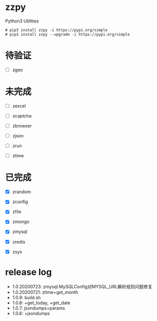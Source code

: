 # zzpy
Python3 Utilities
```shell
# pip3 install zzpy -i https://pypi.org/simple
# pip3 install zzpy --upgrade -i https://pypi.org/simple
```


# 待验证
- [ ] zgeo


# 未完成
- [ ] zexcel
- [ ] zcaptcha
- [ ] zbrowser
- [ ] zjson
- [ ] zrun
- [ ] ztime


# 已完成
- [x] zrandom
- [x] zconfig
- [x] zfile
- [x] zmongo
- [x] zmysql
- [x] zredis
- [x] zsys


# release log
* 1.0.20200723: zmysql.MySQLConfig对MYSQL_URL解析规则问题修复
* 1.0.20200721: ztime+get_month
* 1.0.9: build.sh
* 1.0.8: +get_today, +get_date
* 1.0.7: jsondumps+params
* 1.0.6: +jsondumps

